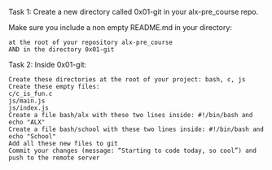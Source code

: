 
Task 1: Create a new directory called 0x01-git in your alx-pre_course repo.

Make sure you include a non empty README.md in your directory:

    at the root of your repository alx-pre_course
    AND in the directory 0x01-git

Task 2: Inside 0x01-git:

    Create these directories at the root of your project: bash, c, js
    Create these empty files:
    c/c_is_fun.c
    js/main.js
    js/index.js
    Create a file bash/alx with these two lines inside: #!/bin/bash and echo "ALX"
    Create a file bash/school with these two lines inside: #!/bin/bash and echo "School"
    Add all these new files to git
    Commit your changes (message: “Starting to code today, so cool”) and push to the remote server
